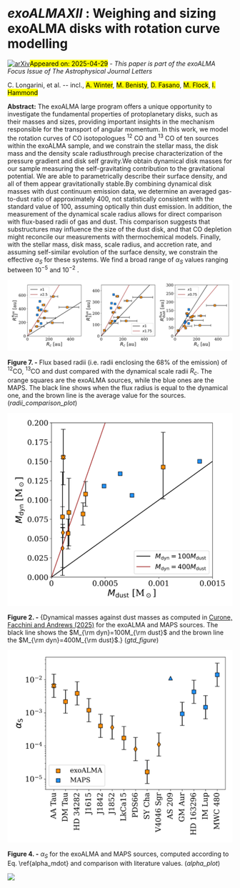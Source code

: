<div class="macros" style="visibility:hidden;">
$\newcommand{\ensuremath}{}$
$\newcommand{\xspace}{}$
$\newcommand{\object}[1]{\texttt{#1}}$
$\newcommand{\farcs}{{.}''}$
$\newcommand{\farcm}{{.}'}$
$\newcommand{\arcsec}{''}$
$\newcommand{\arcmin}{'}$
$\newcommand{\ion}[2]{#1#2}$
$\newcommand{\textsc}[1]{\textrm{#1}}$
$\newcommand{\hl}[1]{\textrm{#1}}$
$\newcommand{\footnote}[1]{}$
$\newcommand{\vdag}{(v)^\dagger}$</div>



<div id="title">

# ${exoALMA XII}$ : Weighing and sizing exoALMA disks with rotation curve modelling

</div>
<div id="comments">

[![arXiv](https://img.shields.io/badge/arXiv-2504.18726-b31b1b.svg)](https://arxiv.org/abs/2504.18726)<mark>Appeared on: 2025-04-29</mark> -  _This paper is part of the exoALMA Focus Issue of The Astrophysical Journal Letters_

</div>
<div id="authors">

C. Longarini, et al. -- incl., <mark>A. Winter</mark>, <mark>M. Benisty</mark>, <mark>D. Fasano</mark>, <mark>M. Flock</mark>, <mark>I. Hammond</mark>

</div>
<div id="abstract">

**Abstract:** The exoALMA large program offers a unique opportunity to investigate the fundamental properties of protoplanetary disks, such as their masses and sizes, providing important insights in the mechanism responsible for the transport of angular momentum. In this work, we model the rotation curves of CO isotopologues $^{12}$ CO and $^{13}$ CO of ten sources within the exoALMA sample, and we constrain the stellar mass, the disk mass and the density scale radiusthrough precise characterization of the pressure gradient and disk self gravity.We obtain dynamical disk masses for our sample measuring the self-gravitating contribution to the gravitational potential. We are able to parametrically describe their surface density, and all of them appear gravitationally stable.By combining dynamical disk masses with dust continuum emission data, we determine an averaged gas-to-dust ratio of approximately 400, not statistically consistent with the standard value of 100, assuming optically thin dust emission. In addition, the measurement of the dynamical scale radius allows for direct comparison with flux-based radii of gas and dust. This comparison suggests that substructures may influence the size of the dust disk, and that CO depletion might reconcile our measurements with thermochemical models. Finally, with the stellar mass, disk mass, scale radius, and accretion rate, and assuming self-similar evolution of the surface density, we constrain the effective $\alpha_S$ for these systems. We find a  broad range of $\alpha_S$ values ranging between $10^{-5}$ and $10^{-2}$ .

</div>

<div id="div_fig1">

<img src="tmp_2504.18726/./images/radii.png" alt="Fig7" width="100%"/>

**Figure 7. -** Flux based radii (i.e. radii enclosing the 68\% of the emission) of $^{12}$CO, $^{13}$CO and dust compared with the dynamical scale radii $R_c$. The orange squares are the exoALMA sources, while the blue ones are the MAPS. The black line shows when the flux radius is equal to the dynamical one, and the brown line is the average value for the sources.  (*radii_comparison_plot*)

</div>
<div id="div_fig2">

<img src="tmp_2504.18726/./images/dyn_dust.png" alt="Fig2" width="100%"/>

**Figure 2. -** {Dynamical masses against dust masses as computed in [Curone, Facchini and Andrews (2025)]() for the exoALMA and MAPS sources. The black line shows the $M_{\rm dyn}=100M_{\rm dust}$ and the brown line the $M_{\rm dyn}=400M_{\rm dust}$.} (*gtd_figure*)

</div>
<div id="div_fig3">

<img src="tmp_2504.18726/./images/alphavisc.png" alt="Fig4" width="100%"/>

**Figure 4. -** $\alpha_S$ for the exoALMA and MAPS sources, computed according to Eq. \ref{alpha_mdot} and comparison with literature values.  (*alpha_plot*)

</div><div id="qrcode"><img src=https://api.qrserver.com/v1/create-qr-code/?size=100x100&data="https://arxiv.org/abs/2504.18726"></div>
